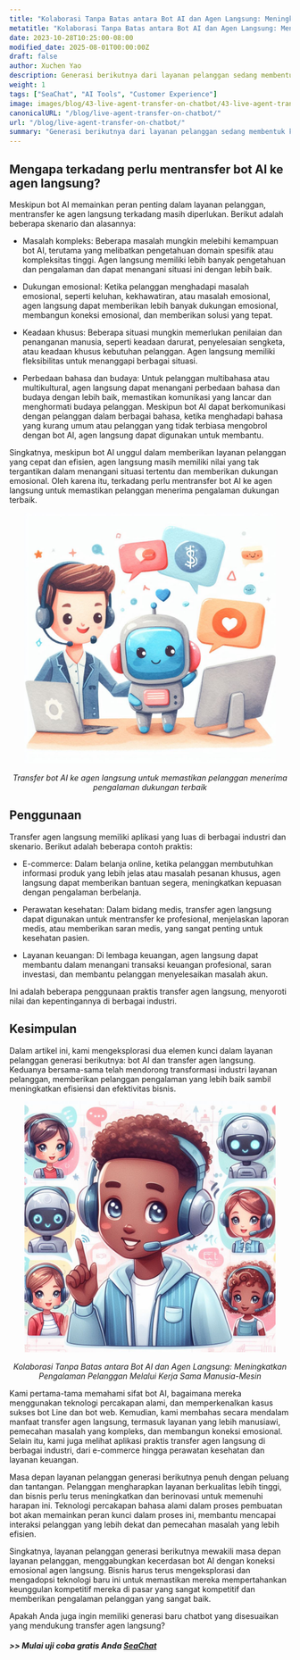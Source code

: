 ```yaml
---
title: "Kolaborasi Tanpa Batas antara Bot AI dan Agen Langsung: Meningkatkan Pengalaman Pelanggan Melalui Kerja Sama Manusia-Mesin"
metatitle: "Kolaborasi Tanpa Batas antara Bot AI dan Agen Langsung: Meningkatkan Pengalaman Pelanggan Melalui Kerja Sama Manusia-Mesin | Seri Membangun Chatbot Generasi Berikutnya dengan SeaChat"
date: 2023-10-28T10:25:00-08:00
modified_date: 2025-08-01T00:00:00Z
draft: false
author: Xuchen Yao
description: Generasi berikutnya dari layanan pelanggan sedang membentuk kembali industri. Artikel ini mengeksplorasi sinergi antara bot AI dan agen layanan pelanggan langsung untuk memberikan dukungan yang lebih cerdas dan manusiawi, dan menjelaskan mengapa terkadang perlu menyeimbangkan keduanya. Kami akan membahas bagaimana kemajuan teknologi membentuk pengalaman pelanggan dan operasi bisnis.
weight: 1
tags: ["SeaChat", "AI Tools", "Customer Experience"]
image: images/blog/43-live-agent-transfer-on-chatbot/43-live-agent-transfer-on-chatbot.png
canonicalURL: "/blog/live-agent-transfer-on-chatbot/"
url: "/blog/live-agent-transfer-on-chatbot/"
summary: "Generasi berikutnya dari layanan pelanggan sedang membentuk kembali industri. Artikel ini mengeksplorasi sinergi antara bot AI dan agen layanan pelanggan langsung untuk memberikan dukungan yang lebih cerdas dan manusiawi, dan menjelaskan mengapa terkadang perlu menyeimbangkan keduanya. Kami akan membahas bagaimana kemajuan teknologi membentuk pengalaman pelanggan dan operasi bisnis."
---
```


## Mengapa terkadang perlu mentransfer bot AI ke agen langsung?
Meskipun bot AI memainkan peran penting dalam layanan pelanggan, mentransfer ke agen langsung terkadang masih diperlukan. Berikut adalah beberapa skenario dan alasannya:

- Masalah kompleks: Beberapa masalah mungkin melebihi kemampuan bot AI, terutama yang melibatkan pengetahuan domain spesifik atau kompleksitas tinggi. Agen langsung memiliki lebih banyak pengetahuan dan pengalaman dan dapat menangani situasi ini dengan lebih baik.

- Dukungan emosional: Ketika pelanggan menghadapi masalah emosional, seperti keluhan, kekhawatiran, atau masalah emosional, agen langsung dapat memberikan lebih banyak dukungan emosional, membangun koneksi emosional, dan memberikan solusi yang tepat.

- Keadaan khusus: Beberapa situasi mungkin memerlukan penilaian dan penanganan manusia, seperti keadaan darurat, penyelesaian sengketa, atau keadaan khusus kebutuhan pelanggan. Agen langsung memiliki fleksibilitas untuk menanggapi berbagai situasi.

- Perbedaan bahasa dan budaya: Untuk pelanggan multibahasa atau multikultural, agen langsung dapat menangani perbedaan bahasa dan budaya dengan lebih baik, memastikan komunikasi yang lancar dan menghormati budaya pelanggan. Meskipun bot AI dapat berkomunikasi dengan pelanggan dalam berbagai bahasa, ketika menghadapi bahasa yang kurang umum atau pelanggan yang tidak terbiasa mengobrol dengan bot AI, agen langsung dapat digunakan untuk membantu.

Singkatnya, meskipun bot AI unggul dalam memberikan layanan pelanggan yang cepat dan efisien, agen langsung masih memiliki nilai yang tak tergantikan dalam menangani situasi tertentu dan memberikan dukungan emosional. Oleh karena itu, terkadang perlu mentransfer bot AI ke agen langsung untuk memastikan pelanggan menerima pengalaman dukungan terbaik.

<center>
<img height="450px" src="/images/blog/43-live-agent-transfer-on-chatbot/1-ai-chatbot-transfer-to-live-agent.jpeg" alt="Transfer chatbot AI ke agen langsung untuk memastikan pelanggan menerima pengalaman dukungan terbaik"/>

*Transfer bot AI ke agen langsung untuk memastikan pelanggan menerima pengalaman dukungan terbaik*
</center>

## Penggunaan
Transfer agen langsung memiliki aplikasi yang luas di berbagai industri dan skenario. Berikut adalah beberapa contoh praktis:

- E-commerce: Dalam belanja online, ketika pelanggan membutuhkan informasi produk yang lebih jelas atau masalah pesanan khusus, agen langsung dapat memberikan bantuan segera, meningkatkan kepuasan dengan pengalaman berbelanja.

- Perawatan kesehatan: Dalam bidang medis, transfer agen langsung dapat digunakan untuk mentransfer ke profesional, menjelaskan laporan medis, atau memberikan saran medis, yang sangat penting untuk kesehatan pasien.

- Layanan keuangan: Di lembaga keuangan, agen langsung dapat membantu dalam menangani transaksi keuangan profesional, saran investasi, dan membantu pelanggan menyelesaikan masalah akun.

Ini adalah beberapa penggunaan praktis transfer agen langsung, menyoroti nilai dan kepentingannya di berbagai industri.

## Kesimpulan
Dalam artikel ini, kami mengeksplorasi dua elemen kunci dalam layanan pelanggan generasi berikutnya: bot AI dan transfer agen langsung. Keduanya bersama-sama telah mendorong transformasi industri layanan pelanggan, memberikan pelanggan pengalaman yang lebih baik sambil meningkatkan efisiensi dan efektivitas bisnis.

<center>
<img height="450px" src="/images/blog/43-live-agent-transfer-on-chatbot/2-ai-chatbot-live-agent-collaboration.jpeg" alt="Kolaborasi Tanpa Batas antara Bot AI dan Agen Langsung: Meningkatkan Pengalaman Pelanggan Melalui Kerja Sama Manusia-Mesin"/>

*Kolaborasi Tanpa Batas antara Bot AI dan Agen Langsung: Meningkatkan Pengalaman Pelanggan Melalui Kerja Sama Manusia-Mesin*
</center>

Kami pertama-tama memahami sifat bot AI, bagaimana mereka menggunakan teknologi percakapan alami, dan memperkenalkan kasus sukses bot Line dan bot web. Kemudian, kami membahas secara mendalam manfaat transfer agen langsung, termasuk layanan yang lebih manusiawi, pemecahan masalah yang kompleks, dan membangun koneksi emosional. Selain itu, kami juga melihat aplikasi praktis transfer agen langsung di berbagai industri, dari e-commerce hingga perawatan kesehatan dan layanan keuangan.

Masa depan layanan pelanggan generasi berikutnya penuh dengan peluang dan tantangan. Pelanggan mengharapkan layanan berkualitas lebih tinggi, dan bisnis perlu terus meningkatkan dan berinovasi untuk memenuhi harapan ini. Teknologi percakapan bahasa alami dalam proses pembuatan bot akan memainkan peran kunci dalam proses ini, membantu mencapai interaksi pelanggan yang lebih dekat dan pemecahan masalah yang lebih efisien.

Singkatnya, layanan pelanggan generasi berikutnya mewakili masa depan layanan pelanggan, menggabungkan kecerdasan bot AI dengan koneksi emosional agen langsung. Bisnis harus terus mengeksplorasi dan mengadopsi teknologi baru ini untuk memastikan mereka mempertahankan keunggulan kompetitif mereka di pasar yang sangat kompetitif dan memberikan pengalaman pelanggan yang sangat baik.

Apakah Anda juga ingin memiliki generasi baru chatbot yang disesuaikan yang mendukung transfer agen langsung?
##### >> Mulai uji coba gratis Anda [SeaChat](https://chat.seasalt.ai/?utm_source=blog)
